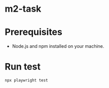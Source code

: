 # m2-task
# Prerequisites
-  Node.js and npm installed on your machine.
# Run test
```npx playwright test```
